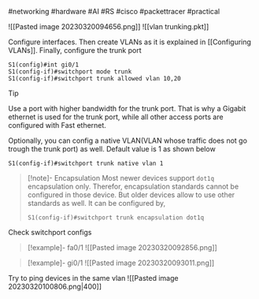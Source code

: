 #networking #hardware #AI #RS #cisco #packettracer #practical 

![[Pasted image 20230320094656.png]]
![[vlan trunking.pkt]]

Configure interfaces. Then create VLANs as it is explained in [[Configuring VLANs]]. Finally, configure the trunk port
```cisco
S1(config)#int gi0/1
S1(config-if)#switchport mode trunk
S1(config-if)#switchport trunk allowed vlan 10,20
```

>[!tip]
>Use a port with higher bandwidth for the trunk port. That is why a Gigabit ethernet is used for the trunk port, while all other access ports are configured with Fast ethernet.

Optionally, you can config a native VLAN(VLAN whose traffic does not go trough the trunk port) as well. Default value is 1 as shown below
```cisco
S1(config-if)#switchport trunk native vlan 1
```

>[!note]- Encapsulation
>Most newer devices support `dot1q` encapsulation only. Therefor, encapsulation standards cannot be configured in those device. But older devices allow to use other standards as well. It can be configured by,
>```
>S1(config-if)#switchport trunk encapsulation dot1q
>```

Check switchport configs
>[!example]- fa0/1
>![[Pasted image 20230320092856.png]]

>[!example]- gi0/1
>![[Pasted image 20230320093011.png]]

Try to ping devices in the same vlan 
![[Pasted image 20230320100806.png|400]]